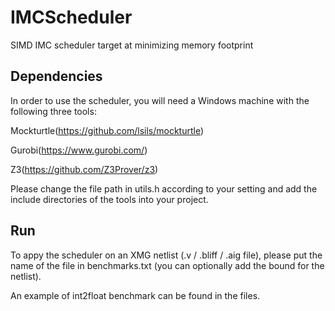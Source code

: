 # IMCScheduler
SIMD IMC scheduler target at minimizing memory footprint

## Dependencies
In order to use the scheduler, you will need a Windows machine with the following three tools:

Mockturtle(https://github.com/lsils/mockturtle)

Gurobi(https://www.gurobi.com/)

Z3(https://github.com/Z3Prover/z3)

Please change the file path in utils.h according to your setting and add the include directories of the tools into your project.

## Run
To appy the scheduler on an XMG netlist (.v / .bliff / .aig file), please put the name of the file in benchmarks.txt (you can optionally add the bound for the netlist).

An example of int2float benchmark can be found in the files.
